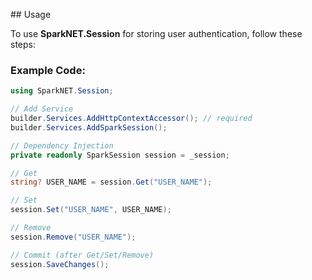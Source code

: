 ﻿﻿## Usage

To use **SparkNET.Session** for storing user authentication, follow these steps:

### Example Code:

```csharp
using SparkNET.Session;

// Add Service
builder.Services.AddHttpContextAccessor(); // required
builder.Services.AddSparkSession();

// Dependency Injection
private readonly SparkSession session = _session;

// Get
string? USER_NAME = session.Get("USER_NAME");

// Set
session.Set("USER_NAME", USER_NAME);

// Remove
session.Remove("USER_NAME");

// Commit (after Get/Set/Remove)
session.SaveChanges();
```